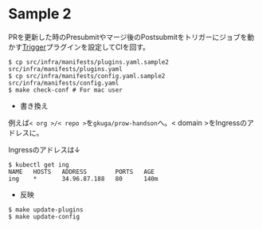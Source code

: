 # Sample 2

PRを更新した時のPresubmitやマージ後のPostsubmitをトリガーにジョブを動かす[Trigger](plugins/trigger.md)プラグインを設定してCIを回す。

```
$ cp src/infra/manifests/plugins.yaml.sample2 src/infra/manifests/plugins.yaml
$ cp src/infra/manifests/config.yaml.sample2 src/infra/manifests/config.yaml
$ make check-conf # For mac user
```


* 書き換え

例えば`< org >/< repo >`を`gkuga/prow-handson`へ。< domain >をIngressのアドレスに。

Ingressのアドレスは↓
```
$ kubectl get ing
NAME   HOSTS   ADDRESS        PORTS   AGE
ing    *       34.96.87.188   80      140m
```

* 反映

```
$ make update-plugins
$ make update-config
```